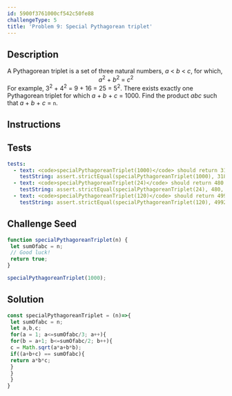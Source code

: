 ```yaml
---
id: 5900f3761000cf542c50fe88
challengeType: 5
title: 'Problem 9: Special Pythagorean triplet'
---
```


## Description
<section id='description'>
A Pythagorean triplet is a set of three natural numbers, <var>a</var> < <var>b</var> < <var>c</var>, for which,
<div style='text-align: center;'><var>a</var><sup>2</sup> + <var>b</var><sup>2</sup> = <var>c</var><sup>2</sup></div>
For example, 3<sup>2</sup> + 4<sup>2</sup> = 9 + 16 = 25 = 5<sup>2</sup>.
There exists exactly one Pythagorean triplet for which <var>a</var> + <var>b</var> + <var>c</var> = 1000. Find the product <var>abc</var> such that <var>a</var> + <var>b</var> + <var>c</var> = <code>n</code>.
</section>

## Instructions
<section id='instructions'>

</section>

## Tests
<section id='tests'>

```yml
tests:
  - text: <code>specialPythagoreanTriplet(1000)</code> should return 31875000.
    testString: assert.strictEqual(specialPythagoreanTriplet(1000), 31875000, '<code>specialPythagoreanTriplet(1000)</code> should return 31875000.');
  - text: <code>specialPythagoreanTriplet(24)</code> should return 480.
    testString: assert.strictEqual(specialPythagoreanTriplet(24), 480, '<code>specialPythagoreanTriplet(24)</code> should return 480.');
  - text: <code>specialPythagoreanTriplet(120)</code> should return 49920.
    testString: assert.strictEqual(specialPythagoreanTriplet(120), 49920, '<code>specialPythagoreanTriplet(120)</code> should return 49920.');

```

</section>

## Challenge Seed
<section id='challengeSeed'>

<div id='js-seed'>

```js
function specialPythagoreanTriplet(n) {
 let sumOfabc = n;
 // Good luck!
 return true;
}

specialPythagoreanTriplet(1000);
```

</div>



</section>

## Solution
<section id='solution'>


```js
const specialPythagoreanTriplet = (n)=>{
 let sumOfabc = n;
 let a,b,c;
 for(a = 1; a<=sumOfabc/3; a++){
 for(b = a+1; b<=sumOfabc/2; b++){
 c = Math.sqrt(a*a+b*b);
 if((a+b+c) == sumOfabc){
 return a*b*c;
 }
 }
 }
}
```

</section>
